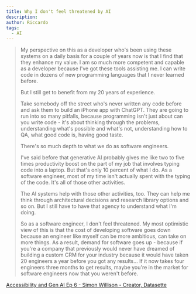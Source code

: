 ```yaml
---
title: Why I don't feel threatened by AI
description:
author: Riccardo
tags:
  - AI
---
```


> My perspective on this as a developer who's been using these systems on a daily basis for a couple of years now is that I find that they enhance my value. I am so much more competent and capable as a developer because I've got these tools assisting me. I can write code in dozens of new programming languages that I never learned before.
>
> But I still get to benefit from my 20 years of experience.
>
> Take somebody off the street who's never written any code before and ask them to build an iPhone app with ChatGPT. They are going to run into so many pitfalls, because programming isn't just about can you write code - it's about thinking through the problems, understanding what's possible and what's not, understanding how to QA, what good code is, having good taste.
>
> There's so much depth to what we do as software engineers.
>
> I've said before that generative AI probably gives me like two to five times productivity boost on the part of my job that involves typing code into a laptop. But that's only 10 percent of what I do. As a software engineer, most of my time isn't actually spent with the typing of the code. It's all of those other activities.
>
> The AI systems help with those other activities, too. They can help me think through architectural decisions and research library options and so on. But I still have to have that agency to understand what I'm doing.
>
> So as a software engineer, I don't feel threatened. My most optimistic view of this is that the cost of developing software goes down because an engineer like myself can be more ambitious, can take on more things. As a result, demand for software goes up - because if you're a company that previously would never have dreamed of building a custom CRM for your industry because it would have taken 20 engineers a year before you got any results... If it now takes four engineers three months to get results, maybe you're in the market for software engineers now that you weren't before.

[Accessibility and Gen AI Ep 6 - Simon Willison - Creator, Datasette](https://youtu.be/zoxpEM6TLEU?si=O0NXg2WrOApEw2DR&t=1948)
